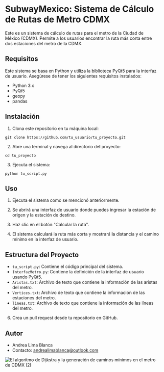 # SubwayMexico: Sistema de Cálculo de Rutas de Metro CDMX

Este es un sistema de cálculo de rutas para el metro de la Ciudad de México (CDMX). Permite a los usuarios encontrar la ruta más corta entre dos estaciones del metro de la CDMX.

## Requisitos

Este sistema se basa en Python y utiliza la biblioteca PyQt5 para la interfaz de usuario. Asegúrese de tener los siguientes requisitos instalados:

- Python 3.x
- PyQt5
- geopy
- pandas

## Instalación

1. Clona este repositorio en tu máquina local:
```
git clone https://github.com/tu_usuario/tu_proyecto.git
```

2. Abre una terminal y navega al directorio del proyecto:
```
cd tu_proyecto
```

3. Ejecuta el sistema:
```
python tu_script.py
```

## Uso

1. Ejecuta el sistema como se mencionó anteriormente.

2. Se abrirá una interfaz de usuario donde puedes ingresar la estación de origen y la estación de destino.

3. Haz clic en el botón "Calcular la ruta".

4. El sistema calculará la ruta más corta y mostrará la distancia y el camino mínimo en la interfaz de usuario.

## Estructura del Proyecto

- `tu_script.py`: Contiene el código principal del sistema.
- `InterfazMetro.py`: Contiene la definición de la interfaz de usuario usando PyQt5.
- `Aristas.txt`: Archivo de texto que contiene la información de las aristas del metro.
- `Vertices.txt`: Archivo de texto que contiene la información de las estaciones del metro.
- `lineas.txt`: Archivo de texto que contiene la información de las líneas del metro.


6. Crea un pull request desde tu repositorio en GitHub.

## Autor

- Andrea Lima Blanca
- Contacto: andrealimablanca@outlook.com



![El algoritmo de Dijkstra y la generación de caminos mínimos en el metro de CDMX (2)](https://github.com/annlima/SubwayMexico/assets/89811870/3388cc01-b5d7-432b-af19-b3f2dfb8a98b)
